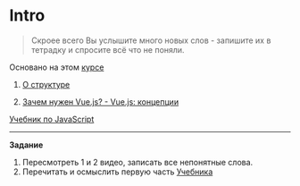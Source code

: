 # Intro

>Скроее всего Вы услышите много новых слов - запишите их в тетрадку и спросите всё что не поняли.

Основано на этом [курсе](https://www.youtube.com/playlist?list=PLvTBThJr861yMBhpKafII3HZLAYujuNWw)

1. [О структуре](https://www.youtube.com/watch?v=4XTy6ucbLNg&list=PLvTBThJr861yMBhpKafII3HZLAYujuNWw&index=1)

2. [Зачем нужен Vue.js? - Vue.js: концепции](https://www.youtube.com/watch?v=4xyb_tA-uw0&list=PLvTBThJr861yMBhpKafII3HZLAYujuNWw&index=2)

<!-- Тут рассказать о вебе -->

[Учебник по JavaScript](https://learn.javascript.ru/)

---

**Задание**

1. Пересмотреть 1 и 2 видео, записать все непонятные слова.
2. Перечитать и осмыслить первую часть [Учебника](https://learn.javascript.ru/)
